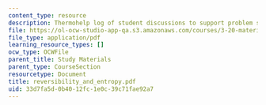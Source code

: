 ```yaml
---
content_type: resource
description: Thermohelp log of student discussions to support problem sets.
file: https://ol-ocw-studio-app-qa.s3.amazonaws.com/courses/3-20-materials-at-equilibrium-sma-5111-fall-2003/33d7fa5d0b4012fc1e0c39c71fae92a7_reversibility_and_entropy.pdf
file_type: application/pdf
learning_resource_types: []
ocw_type: OCWFile
parent_title: Study Materials
parent_type: CourseSection
resourcetype: Document
title: reversibility_and_entropy.pdf
uid: 33d7fa5d-0b40-12fc-1e0c-39c71fae92a7
---
```

